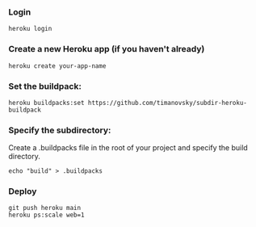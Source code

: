 ### Login
```
heroku login
```

### Create a new Heroku app (if you haven't already)
```
heroku create your-app-name
```

### Set the buildpack:
```
heroku buildpacks:set https://github.com/timanovsky/subdir-heroku-buildpack
```

### Specify the subdirectory: 
Create a .buildpacks file in the root of your project and specify the build directory.
```
echo "build" > .buildpacks
```

### Deploy
```
git push heroku main
heroku ps:scale web=1
```
